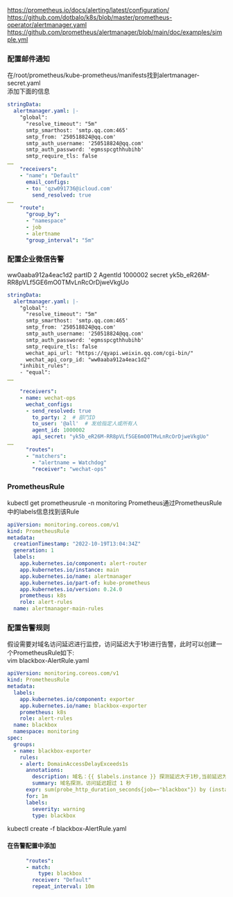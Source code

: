https://prometheus.io/docs/alerting/latest/configuration/
https://github.com/dotbalo/k8s/blob/master/prometheus-operator/alertmanager.yaml
https://github.com/prometheus/alertmanager/blob/main/doc/examples/simple.yml

### 配置邮件通知
在/root/prometheus/kube-prometheus/manifests找到alertmanager-secret.yaml  
添加下面的信息
```yaml
stringData:
  alertmanager.yaml: |-
    "global":
      "resolve_timeout": "5m"
      smtp_smarthost: 'smtp.qq.com:465'
      smtp_from: '250518824@qq.com'
      smtp_auth_username: '250518824@qq.com'
      smtp_auth_password: 'egmsspcgthhubihb'
      smtp_require_tls: false
……
    "receivers":
    - "name": "Default"
      email_configs:
      - to: 'qzw091736@icloud.com'
        send_resolved: true
……
    "route":
      "group_by":
      - "namespace"
      - job
      - alertname
      "group_interval": "5m"
```

### 配置企业微信告警
ww0aaba912a4eac1d2
partID  2
AgentId 1000002
secret yk5b_eR26M-RR8pVLf5GE6mO0TMvLnRcOrDjweVkgUo

```yaml
stringData:
  alertmanager.yaml: |-
    "global":
      "resolve_timeout": "5m"
      smtp_smarthost: 'smtp.qq.com:465'
      smtp_from: '250518824@qq.com'
      smtp_auth_username: '250518824@qq.com'
      smtp_auth_password: 'egmsspcgthhubihb'
      smtp_require_tls: false
      wechat_api_url: "https://qyapi.weixin.qq.com/cgi-bin/"
      wechat_api_corp_id: "ww0aaba912a4eac1d2"
    "inhibit_rules":
    - "equal":
……

    "receivers":
    - name: wechat-ops
      wechat_configs:
      - send_resolved: true
        to_party: 2  # 部门ID
        to_user: '@all'  # 发给指定人或所有人
        agent_id: 1000002
        api_secret: "yk5b_eR26M-RR8pVLf5GE6mO0TMvLnRcOrDjweVkgUo"
……
      "routes":
      - "matchers":
        - "alertname = Watchdog"
        "receiver": "wechat-ops"
```

### PrometheusRule
kubectl get prometheusrule -n monitoring
Prometheus通过PrometheusRule中的labels信息找到该Rule
```yaml
apiVersion: monitoring.coreos.com/v1
kind: PrometheusRule
metadata:
  creationTimestamp: "2022-10-19T13:04:34Z"
  generation: 1
  labels:
    app.kubernetes.io/component: alert-router
    app.kubernetes.io/instance: main
    app.kubernetes.io/name: alertmanager
    app.kubernetes.io/part-of: kube-prometheus
    app.kubernetes.io/version: 0.24.0
    prometheus: k8s
    role: alert-rules
  name: alertmanager-main-rules
```

### 配置告警规则
假设需要对域名访问延迟进行监控，访问延迟大于1秒进行告警，此时可以创建一个PrometheusRule如下:   
vim blackbox-AlertRule.yaml 
```yaml
apiVersion: monitoring.coreos.com/v1
kind: PrometheusRule
metadata:
  labels:
    app.kubernetes.io/component: exporter
    app.kubernetes.io/name: blackbox-exporter
    prometheus: k8s
    role: alert-rules
  name: blackbox
  namespace: monitoring
spec:
  groups:
  - name: blackbox-exporter
    rules:
    - alert: DomainAccessDelayExceeds1s
      annotations:
        description: 域名：{{ $labels.instance }} 探测延迟大于1秒,当前延迟为:{{ $value }}
        summary: 域名探测，访问延迟超过 1 秒
      expr: sum(probe_http_duration_seconds{job=~"blackbox"}) by (instance) > 1
      for: 1m
      labels:
        severity: warning
        type: blackbox
```
 kubectl create -f blackbox-AlertRule.yaml
#### 在告警配置中添加
```yaml
      "routes":
      - match:
          type: blackbox
        receiver: "Default"
        repeat_interval: 10m
```
























